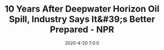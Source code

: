 ---
"title": "10 Years After Deepwater Horizon Oil Spill, Industry Says It&amp;#39;s Better Prepared - NPR"
"date": "2020-4-20 7:0:0"
"feed_name": "GOOGLENEWS"
"feed_website": "https://news.google.com/search?q=drilling%2Bincident&hl=en-US&gl=US&ceid=US:en"
"feed_rss": "https://news.google.com/rss/search?q=drilling%2Bincident&hl=en-US&gl=US&ceid=US:en"
"link": "https://www.npr.org/2020/04/20/835092985/10-years-after-deepwater-horizon-oil-spill-industry-says-its-better-prepared"
"file": "_posts/1-1-2021-845ebc521b054b48fc8563eff474a198279aa19b.md"
"accident": "0"
"drilling": "0"
---